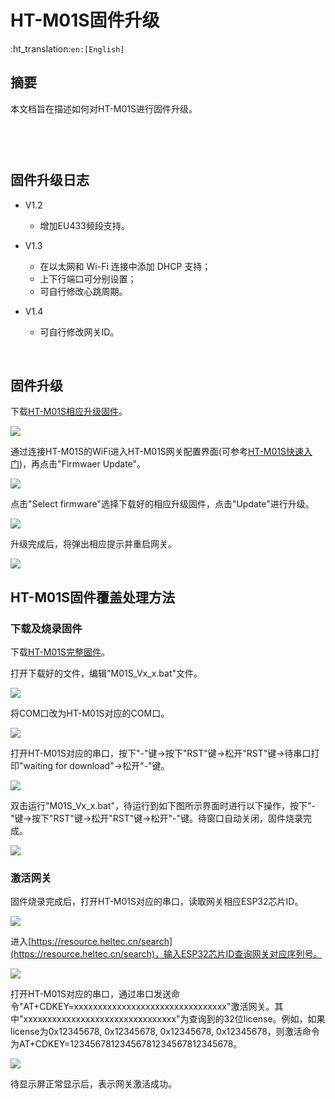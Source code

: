 # HT-M01S固件升级
:ht_translation:`en:[English]`

## 摘要

本文档旨在描述如何对HT-M01S进行固件升级。

```Tip:: 由于V1.2版本固件新增了HT-M01S支持频段，所以当V1.1及以下版本升级到V1.2及以上版本后，HT-M01S在网页配置界面中会出现频段显示错误的现象，但并不影响正常使用，此时频段以串口打印和屏幕显示为准。解决方法可参考下文"HT-M01S固件覆盖处理方法”。

```

```Tip:; 如果你的网关ID被占用，在修改网关ID时，为避免占用其他网关ID，请修改中间"FFFF“部分，谢谢！

```

&nbsp;

## 固件升级日志

- V1.2

  - 增加EU433频段支持。
- V1.3

  - 在以太网和 Wi-Fi 连接中添加 DHCP 支持；
  - 上下行端口可分别设置；
  - 可自行修改心跳周期。
- V1.4
  - 可自行修改网关ID。

&nbsp;

## 固件升级

下载[HT-M01S相应升级固件](https://resource.heltec.cn/download/HT-M01S/firmware)。

![](img/update_firmware/01.png)

通过连接HT-M01S的WiFi进入HT-M01S网关配置界面(可参考[HT-M01S快速入门](https://heltec-automation.readthedocs.io/zh_CN/latest/gateway/ht-m01s/quick_start.html))，再点击"Firmwaer Update"。

![](img/update_firmware/02.png)

点击"Select firmware"选择下载好的相应升级固件，点击"Update"进行升级。

![](img/update_firmware/03.png)

升级完成后，将弹出相应提示并重启网关。

![](img/update_firmware/04.png)

## HT-M01S固件覆盖处理方法

### 下载及烧录固件

下载[HT-M01S完整固件](https://resource.heltec.cn/download/HT-M01S/firmware/complete_firmware)。

打开下载好的文件，编辑"M01S_Vx_x.bat"文件。

![](img/update_firmware/05.png)

将COM口改为HT-M01S对应的COM口。

![](img/update_firmware/06.png)

打开HT-M01S对应的串口，按下"-"键->按下"RST"键->松开"RST"键->待串口打印"waiting for download"->松开"-"键。

![](img/update_firmware/07.png)

双击运行"M01S_Vx_x.bat"，待运行到如下图所示界面时进行以下操作，按下"-"键->按下"RST"键->松开"RST"键->松开"-"键。待窗口自动关闭，固件烧录完成。

![](img/update_firmware/08.png)

### 激活网关

固件烧录完成后，打开HT-M01S对应的串口，读取网关相应ESP32芯片ID。

![](img/update_firmware/09.png)

进入[https://resource.heltec.cn/search](https://resource.heltec.cn/search)，输入ESP32芯片ID查询网关对应序列号。

![](img/update_firmware/10.png)

打开HT-M01S对应的串口，通过串口发送命令"AT+CDKEY=xxxxxxxxxxxxxxxxxxxxxxxxxxxxxxxx"激活网关。其中"xxxxxxxxxxxxxxxxxxxxxxxxxxxxxxxx"为查询到的32位license。例如，如果license为0x12345678, 0x12345678, 0x12345678, 0x12345678，则激活命令为AT+CDKEY=12345678123456781234567812345678。

![](img/update_firmware/11.png)

待显示屏正常显示后，表示网关激活成功。

